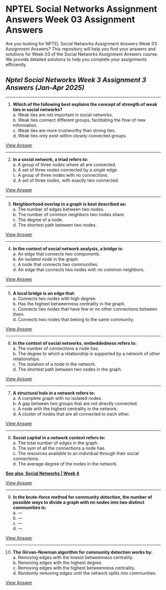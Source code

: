 # NPTEL Social Networks Assignment Answers Week 03 Assignment Answers

Are you looking for NPTEL Social Networks Assignment Answers Week 03 Assignment Answers? This repository will help you find your answers and solutions for Week 03 of the Social Networks Assignment Answers course. We provide detailed solutions to help you complete your assignments efficiently.

## _Nptel Social Networks Week 3 Assignment 3 Answers (Jan-Apr 2025)_

***

1. **Which of the following best explains the concept of strength of weak ties in social networks?**\
   a. Weak ties are not important in social networks.\
   b. Weak ties connect different groups, facilitating the flow of new information.\
   c. Weak ties are more trustworthy than strong ties.\
   d. Weak ties only exist within closely connected groups.

[View Answer](https://my.progiez.com/courses/nptel-social-networks-assignment-answers/)

***

2. **In a social network, a triad refers to:**\
   a. A group of three nodes where all are connected.\
   b. A set of three nodes connected by a single edge.\
   c. A group of three nodes with no connections.\
   d. A set of three nodes, with exactly two connected.

[View Answer](https://my.progiez.com/courses/nptel-social-networks-assignment-answers/)

***

3. **Neighborhood overlap in a graph is best described as:**\
   a. The number of edges between two nodes.\
   b. The number of common neighbors two nodes share.\
   c. The degree of a node.\
   d. The shortest path between two nodes.

[View Answer](https://my.progiez.com/courses/nptel-social-networks-assignment-answers/)

***

4. **In the context of social network analysis, a bridge is:**\
   a. An edge that connects two components.\
   b. An isolated node in the graph.\
   c. A node that connects two communities.\
   d. An edge that connects two nodes with no common neighbors.

[View Answer](https://my.progiez.com/courses/nptel-social-networks-assignment-answers/)

***

5. **A local bridge is an edge that:**\
   a. Connects two nodes with high degree.\
   b. Has the highest betweenness centrality in the graph.\
   c. Connects two nodes that have few or no other connections between them.\
   d. Connects two nodes that belong to the same community.

[View Answer](https://my.progiez.com/courses/nptel-social-networks-assignment-answers/)

***

6. **In the context of social networks, embeddedness refers to:**\
   a. The number of connections a node has.\
   b. The degree to which a relationship is supported by a network of other relationships.\
   c. The isolation of a node in the network.\
   d. The shortest path between two nodes in the graph.

[View Answer](https://my.progiez.com/courses/nptel-social-networks-assignment-answers/)

***

7. **A structural hole in a network refers to:**\
   a. A complete graph with no isolated nodes.\
   b. A gap between two groups that are not directly connected.\
   c. A node with the highest centrality in the network.\
   d. A cluster of nodes that are all connected to each other.

[View Answer](https://my.progiez.com/courses/nptel-social-networks-assignment-answers/)

***

8. **Social capital in a network context refers to:**\
   a. The total number of edges in the graph.\
   b. The sum of all the connections a node has.\
   c. The resources available to an individual through their social connections.\
   d. The average degree of the nodes in the network.

[****See also**  **Social Networks | Week 4****](https://progiez.com/nptel-social-networks-week-4-assignment-4-answers)

[View Answer](https://my.progiez.com/courses/nptel-social-networks-assignment-answers/)

***

9. **In the brute-force method for community detection, the number of possible ways to divide a graph with nn nodes into two distinct communities is:**\
   a. —\
   b. —\
   c. —\
   d. —

[View Answer](https://my.progiez.com/courses/nptel-social-networks-assignment-answers/)

***

10. **The Girvan-Newman algorithm for community detection works by:**\
    a. Removing edges with the lowest betweenness centrality.\
    b. Removing edges with the highest degree.\
    c. Removing edges with the highest betweenness centrality.\
    d. Randomly removing edges until the network splits into communities.

[View Answer](https://my.progiez.com/courses/nptel-social-networks-assignment-answers/)

